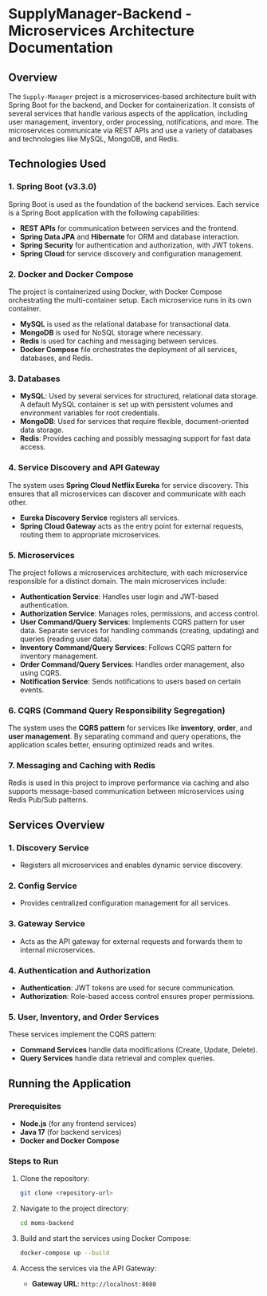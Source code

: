 # SupplyManager-Backend - Microservices Architecture Documentation

## Overview

The `Supply-Manager` project is a microservices-based architecture built with Spring Boot for the backend, and Docker for containerization.
It consists of several services that handle various aspects of the application, including user management, inventory, order processing, notifications, and more. The microservices communicate via REST APIs and use a variety of databases and technologies like MySQL, MongoDB, and Redis.

## Technologies Used

### 1. Spring Boot (v3.3.0)
Spring Boot is used as the foundation of the backend services. Each service is a Spring Boot application with the following capabilities:
- **REST APIs** for communication between services and the frontend.
- **Spring Data JPA** and **Hibernate** for ORM and database interaction.
- **Spring Security** for authentication and authorization, with JWT tokens.
- **Spring Cloud** for service discovery and configuration management.

### 2. Docker and Docker Compose
The project is containerized using Docker, with Docker Compose orchestrating the multi-container setup. Each microservice runs in its own container.
- **MySQL** is used as the relational database for transactional data.
- **MongoDB** is used for NoSQL storage where necessary.
- **Redis** is used for caching and messaging between services.
- **Docker Compose** file orchestrates the deployment of all services, databases, and Redis.

### 3. Databases
- **MySQL**: Used by several services for structured, relational data storage. A default MySQL container is set up with persistent volumes and environment variables for root credentials.
- **MongoDB**: Used for services that require flexible, document-oriented data storage.
- **Redis**: Provides caching and possibly messaging support for fast data access.

### 4. Service Discovery and API Gateway
The system uses **Spring Cloud Netflix Eureka** for service discovery. This ensures that all microservices can discover and communicate with each other.
- **Eureka Discovery Service** registers all services.
- **Spring Cloud Gateway** acts as the entry point for external requests, routing them to appropriate microservices.

### 5. Microservices
The project follows a microservices architecture, with each microservice responsible for a distinct domain. The main microservices include:
- **Authentication Service**: Handles user login and JWT-based authentication.
- **Authorization Service**: Manages roles, permissions, and access control.
- **User Command/Query Services**: Implements CQRS pattern for user data. Separate services for handling commands (creating, updating) and queries (reading user data).
- **Inventory Command/Query Services**: Follows CQRS pattern for inventory management.
- **Order Command/Query Services**: Handles order management, also using CQRS.
- **Notification Service**: Sends notifications to users based on certain events.

### 6. CQRS (Command Query Responsibility Segregation)
The system uses the **CQRS pattern** for services like **inventory**, **order**, and **user management**. By separating command and query operations, the application scales better, ensuring optimized reads and writes.

### 7. Messaging and Caching with Redis
Redis is used in this project to improve performance via caching and also supports message-based communication between microservices using Redis Pub/Sub patterns.

## Services Overview

### 1. Discovery Service
- Registers all microservices and enables dynamic service discovery.

### 2. Config Service
- Provides centralized configuration management for all services.

### 3. Gateway Service
- Acts as the API gateway for external requests and forwards them to internal microservices.

### 4. Authentication and Authorization
- **Authentication**: JWT tokens are used for secure communication.
- **Authorization**: Role-based access control ensures proper permissions.

### 5. User, Inventory, and Order Services
These services implement the CQRS pattern:
- **Command Services** handle data modifications (Create, Update, Delete).
- **Query Services** handle data retrieval and complex queries.

## Running the Application

### Prerequisites
- **Node.js** (for any frontend services)
- **Java 17** (for backend services)
- **Docker and Docker Compose**

### Steps to Run
1. Clone the repository:
   ```bash
   git clone <repository-url>
   ```

2. Navigate to the project directory:
   ```bash
   cd moms-backend
   ```

3. Build and start the services using Docker Compose:
   ```bash
   docker-compose up --build
   ```

4. Access the services via the API Gateway:
    - **Gateway URL**: `http://localhost:8080`